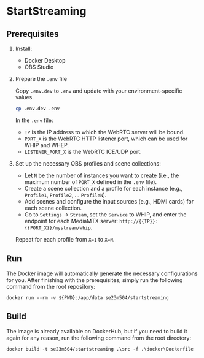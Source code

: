 # StartStreaming

## Prerequisites

1. Install:

    - Docker Desktop
    - OBS Studio

2. Prepare the `.env` file

    Copy `.env.dev` to `.env` and update with your environment-specific values.

    ```bash
    cp .env.dev .env
    ```

    In the `.env` file:

    - `IP` is the IP address to which the WebRTC server will be bound.
    - `PORT_X` is the WebRTC HTTP listener port, which can be used for WHIP and WHEP.
    - `LISTENER_PORT_X` is the WebRTC ICE/UDP port.

3. Set up the necessary OBS profiles and scene collections:

    - Let `N` be the number of instances you want to create (i.e., the maximum number of `PORT_X` defined in the `.env` file).
    - Create a scene collection and a profile for each instance (e.g., `Profile1`, `Profile2`, ... `ProfileN`).
    - Add scenes and configure the input sources (e.g., HDMI cards) for each scene collection.
    - Go to `Settings` -> `Stream`, set the `Service` to WHIP, and enter the endpoint for each MediaMTX server: `http://{{IP}}:{{PORT_X}}/mystream/whip`.

    Repeat for each profile from `X=1` to `X=N`.

## Run

The Docker image will automatically generate the necessary configurations for you. After finishing with the prerequisites, simply run the following command from the root repository:

```
docker run --rm -v ${PWD}:/app/data se23m504/startstreaming
```

## Build

The image is already available on DockerHub, but if you need to build it again for any reason, run the following command from the root directory:

```
docker build -t se23m504/startstreaming .\src -f .\docker\Dockerfile
```
